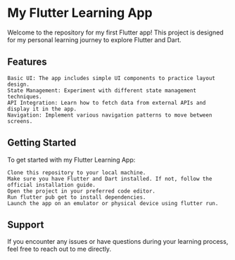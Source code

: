 # My Flutter Learning App

Welcome to the repository for my first Flutter app! This project is designed for my personal learning journey to explore Flutter and Dart.

## Features

    Basic UI: The app includes simple UI components to practice layout design.
    State Management: Experiment with different state management techniques.
    API Integration: Learn how to fetch data from external APIs and display it in the app.
    Navigation: Implement various navigation patterns to move between screens.

## Getting Started

To get started with my Flutter Learning App:

    Clone this repository to your local machine.
    Make sure you have Flutter and Dart installed. If not, follow the official installation guide.
    Open the project in your preferred code editor.
    Run flutter pub get to install dependencies.
    Launch the app on an emulator or physical device using flutter run.

## Support

If you encounter any issues or have questions during your learning process, feel free to reach out to me directly.
